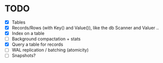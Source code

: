 TODO
====

- [x] Tables
- [x] Records/Rows (with Key() and Value()), like the db Scanner and Valuer ..
- [x] Index on a table
- [ ] Background compactation + stats
- [x] Query a table for records
- [ ] WAL replication / batching (atomicity)
- [ ] Snapshots?
